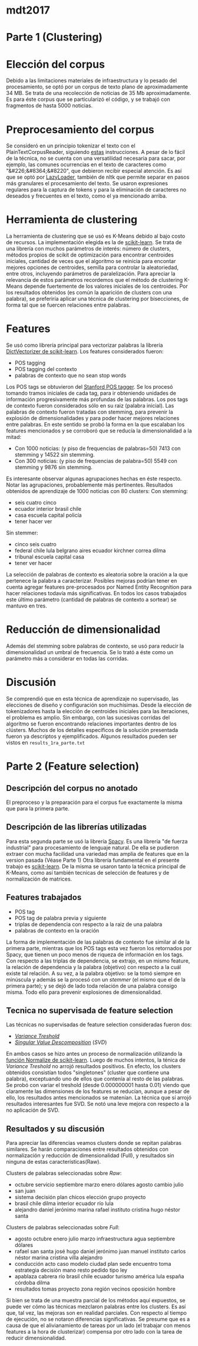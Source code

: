 # mdt2017


# Parte 1 (Clustering)

# Elección del corpus

Debido a las limitaciones materiales de infraestructura y lo pesado del procesamiento, se optó por un corpus de texto plano de aproximadamente 34 MB. Se trata de una recolección de noticias de 35 Mb aproximadamente. Es para éste corpus que se particularizó el código, y se trabajó con fragmentos de hasta 5000 noticias.

# Preprocesamiento del corpus

Se consideró en un principio tokenizar el texto con el PlainTextCorpusReader, siguiendo [estas](http://nbviewer.jupyter.org/url/cs.famaf.unc.edu.ar/~francolq/Tokenizaci%C3%B3n%20con%20NLTK.ipynb) instrucciones. A pesar de lo fácil de la técnica, no se cuenta con una versatilidad necesaria para sacar, por ejemplo, las comunes ocurrencias en el texto de caracteres como "\&#226;\&#8364;\&#8220", que debieron recibir especial atención. Es así que se optó por [LazyLoader](https://kite.com/docs/python/python;nltk.data.LazyLoader), también de nltk que permite separar en pasos más granulares el procesamiento del texto.
Se usaron expresiones regulares para la captura de tokens y para la eliminación de caracteres no deseados y frecuentes en el texto, como el ya mencionado arriba.

# Herramienta de clustering

La herramienta de clustering que se usó es K-Means debido al bajo costo de recursos. La implementación elegida es la de [scikit-learn](http://scikit-learn.org/stable/modules/generated/sklearn.cluster.KMeans.html). Se trata de una librería con muchos parámetros de interés: número de clusters, métodos propios de scikit de optimización para encontrar centroides iniciales, cantidad de veces que el algoritmo se reinicia para encontar mejores opciones de centroides, semilla para controlar la aleatoriedad, entre otros, incluyendo parámetros de paralelización. Para apreciar la relevancia de estos parámetros recordemos que el método de clustering K-Means depende fuertemente de los valores iniciales de los centroides.
Por los resultados obtenidos (es común la aparición de clusters con una palabra), se preferiría aplicar una técnica de clustering por bisecciones, de forma tal que se fuercen relaciones entre palabras.

# Features

Se usó como librería principal para vectorizar palabras la librería [DictVectorizer de scikit-learn](http://scikit-learn.org/stable/modules/generated/sklearn.feature_extraction.DictVectorizer.html).
Los features considerados fueron:
   - POS tagging
   - POS tagging del contexto
   - palabras de contexto que no sean stop words

Los POS tags se obtuvieron del [Stanford POS tagger](https://nlp.stanford.edu/software/tagger.shtml). Se los procesó tomando tramos iniciales de cada tag, para ir obteniendo unidades de información progresivamente más profundas de las palabras.
Los pos tags de contexto fueron considerados sólo en su raiz (palabra inicial).
Las palabras de contexto fueron tratadas con stemming, para prevenir la explosión de dimensionalidades y para poder hacer mejores relaciones entre palabras. En este sentido se probó la forma en la que escalaban los features mencionados y se corroboró que se reducía la dimensionalidad a la mitad:
   - Con 1000 noticias: (y piso de frequencias de palabras=50) 7413 con stemming y 14522 sin stemming.
   - Con 300 noticias: (y piso de frequencias de palabra=50) 5549 con stemming y 9876 sin stemming.

Es interesante observar algunas agrupaciones hechas en éste respecto. Notar las agrupaciones, probablemente más pertinentes. Resultados obtenidos de aprendizaje de 1000 noticias con 80 clusters:
Con stemming:
 - seis cuatro cinco
 - ecuador interior brasil chile
 - casa escuela capital policía
 - tener hacer ver

Sin stemmer:
 - cinco seis cuatro
 - federal chile lula belgrano aires ecuador kirchner correa dilma
 - tribunal escuela capital casa
 - tener ver hacer

La selección de palabras de contexto es aleatoria sobre la oración a la que pertenece la palabra a caracterizar. Posibles mejoras podrían tener en cuenta agregar features pre-procesados por Named Entity Recognition para hacer relaciones todavía más significativas.
En todos los casos trabajados este último parámetro (cantidad de palabras de contexto a sortear) se mantuvo en tres.

# Reducción de dimensionalidad

Además del stemming sobre palabras de contexto, se usó para reducir la dimensionalidad un umbral de frecuencia. Se lo trató a éste como un parámetro más a considerar en todas las corridas.

# Discusión

Se comprendió que en esta técnica de aprendizaje no supervisado, las elecciones de diseño y configuración son muchísimas. Desde la elección de tokenizadores hasta la elección de centroides iniciales para las iteraciones, el problema es amplio. Sin embargo, con las sucesivas corridas del algoritmo se fueron encontrando relaciones importantes dentro de los clústers.
Muchos de los detalles específicos de la solución presentada fueron ya descriptos y ejemplificados.
Algunos resultados pueden ser vistos en `results_1ra_parte.txt`

# Parte 2 (Feature selection)

## Descripción del corpus no anotado

El preproceso y la preparación para el corpus fue exactamente la misma que para la primera parte.

## Descripción de las librerías utilizadas

Para esta segunda parte se usó la librería [Spacy](https://spacy.io/). Es una librería "de fuerza industrial" para procesamiento de lenguaje natural. De ella se pudieron extraer con mucha facilidad una variedad mas amplia de features que en la version pasada (Véase Parte 1)
Otra librería fundamental en el presente trabajo es [scikit-learn](http://scikit-learn.org). De la misma se usaron tanto la técnica principal de K-Means, como así también tecnicas de selección de features y de normalización de matrices.

## Features trabajados

 - POS tag
 - POS tag de palabra previa y siguiente
 - triplas de dependencia con respecto a la raiz de una palabra
 - palabras de contexto en la oración

La forma de implementación de las palabras de contexto fue similar al de la primera parte, mientras que los POS tags esta vez fueron los retornados por Spacy, que tienen un poco menos de riqueza de información en los tags.
Con respecto a las triplas de dependencia, se extrajo, en un mismo feature, la relación de dependencia y la palabra (objetivo) con respecto a la cuál existe tal relación. A su vez, a la palabra objetivo: se la tomó siempre en minúscula y además se la procesó con un _stemmer_ (el mismo que el de la primera parte); y se dejó de lado toda relación de una palabra consigo misma. Todo ello para prevenir explosiones de dimensionalidad.

## Tecnica no supervisada de feature selection

Las técnicas no supervisadas de feature selection consideradas fueron dos:
 -  [_Variance Treshold_](http://scikit-learn.org/stable/modules/generated/sklearn.feature_selection.VarianceThreshold.html#sklearn.feature_selection.VarianceThreshold)
 -  [_Singular Value Descomposition_](http://scikit-learn.org/stable/modules/generated/sklearn.decomposition.TruncatedSVD.html) (_SVD_)

En ambos casos se hizo antes un proceso de normalización utilizando la [función Normalize de scikit-learn](http://scikit-learn.org/stable/modules/generated/sklearn.preprocessing.normalize.html).
Luego de muchos intentos, la ténica de _Variance Treshold_ no arrojó resultados positivos. En efecto, los clusters obtenidos consistían todos "singletones" (cluster que contiene una palabra), exceptuando uno de ellos que contenía al resto de las palabras. Se probó con variar el treshold (desde 0.000000001 hasta 0.01) viendo que claramente las dimensiones de los features se reducían, aunque a pesar de ello, los resultados antes mencionados se matenían.
La técnica que sí arrojó resultados interesantes fue SVD. Se notó una leve mejora con respecto a la no aplicación de SVD.

## Resultados y su discusión

Para apreciar las diferencias veamos clusters donde se repitan palabras similares. Se harán comparaciones entre resultados obtenidos con normalización y reducción de dimensionalidad (Full), y resultados sin ninguna de estas características(Raw).

Clusters de palabras seleccionadas sobre _Raw_:
 - octubre servicio septiembre marzo enero dólares agosto cambio julio
 - san juan
 - sistema decisión plan chicos elección grupo proyecto
 - brasil chile dilma interior ecuador río lula
 - alejandro daniel jerónimo marina rafael instituto cristina hugo néstor santa

Clusters de palabras seleccionadas sobre _Full_:
 - agosto octubre enero julio marzo infraestructura agua septiembre dólares
 - rafael san santa josé hugo daniel jerónimo juan manuel instituto carlos néstor marina cristina villa alejandro
 - conducción acto caso modelo ciudad plan sede encuentro toma estrategia decisión mano resto pedido tipo ley
 - apablaza cabrera río brasil chile ecuador turismo américa lula españa córdoba dilma
 - resultados tomas proyecto zona región vecinos oposición hombre

Si bien se trata de una muestra parcial de los métodos aquí expuestos, se puede ver cómo las técnicas mezclaron palabras entre los clusters. Es así que, tal vez, las mejoras son en realidad parciales. Con respecto al tiempo de ejecución, no se notaron diferencias significativas. Se presume que es a causa de que el alivianamiento de tareas por un lado (el trabajar con menos features a la hora de clusterizar) compensa por otro lado con la tarea de reducir dimensionalidad.